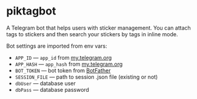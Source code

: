 # piktagbot

A Telegram bot that helps users with sticker management. 
You can attach tags to stickers and then search your stickers by tags in inline mode.

Bot settings are imported from env vars:
* `APP_ID` — `app_id` from [my.telegram.org](https://my.telegram.org/apps)
* `APP_HASH` — `app_hash` from [my.telegram.org](https://my.telegram.org/apps)
* `BOT_TOKEN` — bot token from [BotFather](https://t.me/BotFather)
* `SESSION_FILE` — path to session .json file (existing or not)
* `dbUser` — database user
* `dbPass` — database password